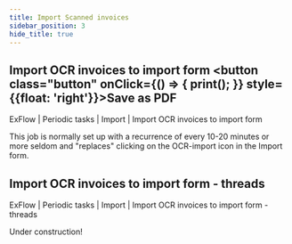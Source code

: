 ```yaml
---
title: Import Scanned invoices
sidebar_position: 3
hide_title: true
---
```

## Import OCR invoices to import form <button class="button" onClick={() => { print(); }} style={{float: 'right'}}>Save as PDF</button>

ExFlow \| Periodic tasks \| Import \| Import OCR invoices to import form

This job is normally set up with a recurrence of every 10-20 minutes or more seldom and "replaces" clicking on the OCR-import icon in the Import form.


## Import OCR invoices to import form - threads
ExFlow \| Periodic tasks \| Import \| Import OCR invoices to import form - threads

Under construction!

